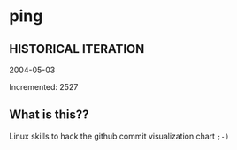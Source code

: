 # ping

## HISTORICAL ITERATION
2004-05-03

Incremented: 2527

## What is this?? 
Linux skills to hack the github commit visualization chart `;-)`
